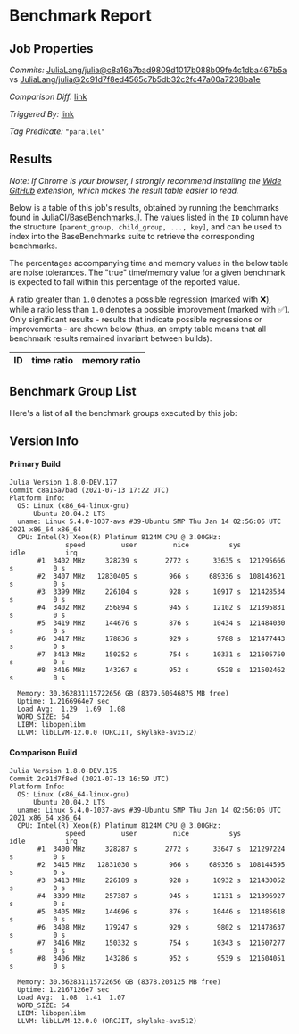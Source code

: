 # Benchmark Report

## Job Properties

*Commits:* [JuliaLang/julia@c8a16a7bad9809d1017b088b09fe4c1dba467b5a](https://github.com/JuliaLang/julia/commit/c8a16a7bad9809d1017b088b09fe4c1dba467b5a) vs [JuliaLang/julia@2c91d7f8ed4565c7b5db32c2fc47a00a7238ba1e](https://github.com/JuliaLang/julia/commit/2c91d7f8ed4565c7b5db32c2fc47a00a7238ba1e)

*Comparison Diff:* [link](https://github.com/JuliaLang/julia/compare/2c91d7f8ed4565c7b5db32c2fc47a00a7238ba1e..c8a16a7bad9809d1017b088b09fe4c1dba467b5a)

*Triggered By:* [link](https://github.com/JuliaLang/julia/pull/41449#issuecomment-879282900)

*Tag Predicate:* `"parallel"`

## Results

*Note: If Chrome is your browser, I strongly recommend installing the [Wide GitHub](https://chrome.google.com/webstore/detail/wide-github/kaalofacklcidaampbokdplbklpeldpj?hl=en)
extension, which makes the result table easier to read.*

Below is a table of this job's results, obtained by running the benchmarks found in
[JuliaCI/BaseBenchmarks.jl](https://github.com/JuliaCI/BaseBenchmarks.jl). The values
listed in the `ID` column have the structure `[parent_group, child_group, ..., key]`,
and can be used to index into the BaseBenchmarks suite to retrieve the corresponding
benchmarks.

The percentages accompanying time and memory values in the below table are noise tolerances. The "true"
time/memory value for a given benchmark is expected to fall within this percentage of the reported value.

A ratio greater than `1.0` denotes a possible regression (marked with :x:), while a ratio less
than `1.0` denotes a possible improvement (marked with :white_check_mark:). Only significant results - results
that indicate possible regressions or improvements - are shown below (thus, an empty table means that all
benchmark results remained invariant between builds).

| ID | time ratio | memory ratio |
|----|------------|--------------|

## Benchmark Group List

Here's a list of all the benchmark groups executed by this job:


## Version Info

#### Primary Build

```
Julia Version 1.8.0-DEV.177
Commit c8a16a7bad (2021-07-13 17:22 UTC)
Platform Info:
  OS: Linux (x86_64-linux-gnu)
      Ubuntu 20.04.2 LTS
  uname: Linux 5.4.0-1037-aws #39-Ubuntu SMP Thu Jan 14 02:56:06 UTC 2021 x86_64 x86_64
  CPU: Intel(R) Xeon(R) Platinum 8124M CPU @ 3.00GHz: 
              speed         user         nice          sys         idle          irq
       #1  3402 MHz     328239 s       2772 s      33635 s  121295666 s          0 s
       #2  3407 MHz   12830405 s        966 s     689336 s  108143621 s          0 s
       #3  3399 MHz     226104 s        928 s      10917 s  121428534 s          0 s
       #4  3402 MHz     256894 s        945 s      12102 s  121395831 s          0 s
       #5  3419 MHz     144676 s        876 s      10434 s  121484030 s          0 s
       #6  3417 MHz     178836 s        929 s       9788 s  121477443 s          0 s
       #7  3413 MHz     150252 s        754 s      10331 s  121505750 s          0 s
       #8  3416 MHz     143267 s        952 s       9528 s  121502462 s          0 s
       
  Memory: 30.362831115722656 GB (8379.60546875 MB free)
  Uptime: 1.2166964e7 sec
  Load Avg:  1.29  1.69  1.08
  WORD_SIZE: 64
  LIBM: libopenlibm
  LLVM: libLLVM-12.0.0 (ORCJIT, skylake-avx512)

```

#### Comparison Build

```
Julia Version 1.8.0-DEV.175
Commit 2c91d7f8ed (2021-07-13 16:59 UTC)
Platform Info:
  OS: Linux (x86_64-linux-gnu)
      Ubuntu 20.04.2 LTS
  uname: Linux 5.4.0-1037-aws #39-Ubuntu SMP Thu Jan 14 02:56:06 UTC 2021 x86_64 x86_64
  CPU: Intel(R) Xeon(R) Platinum 8124M CPU @ 3.00GHz: 
              speed         user         nice          sys         idle          irq
       #1  3400 MHz     328287 s       2772 s      33647 s  121297224 s          0 s
       #2  3415 MHz   12831030 s        966 s     689356 s  108144595 s          0 s
       #3  3413 MHz     226189 s        928 s      10932 s  121430052 s          0 s
       #4  3399 MHz     257387 s        945 s      12131 s  121396927 s          0 s
       #5  3405 MHz     144696 s        876 s      10446 s  121485618 s          0 s
       #6  3408 MHz     179247 s        929 s       9802 s  121478637 s          0 s
       #7  3416 MHz     150332 s        754 s      10343 s  121507277 s          0 s
       #8  3406 MHz     143286 s        952 s       9539 s  121504051 s          0 s
       
  Memory: 30.362831115722656 GB (8378.203125 MB free)
  Uptime: 1.2167126e7 sec
  Load Avg:  1.08  1.41  1.07
  WORD_SIZE: 64
  LIBM: libopenlibm
  LLVM: libLLVM-12.0.0 (ORCJIT, skylake-avx512)

```
